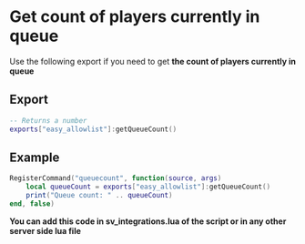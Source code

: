 # Get count of players currently in queue

Use the following export if you need to get **the count of players currently in queue**

## Export
```lua
-- Returns a number
exports["easy_allowlist"]:getQueueCount()
```

## Example

```lua
RegisterCommand("queuecount", function(source, args)
    local queueCount = exports["easy_allowlist"]:getQueueCount()
    print("Queue count: " .. queueCount)
end, false)
```

__You can add this code in sv_integrations.lua of the script or in any other server side lua file__